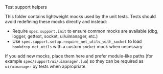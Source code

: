 Test support helpers

This folder contains lightweight mocks used by the unit tests. Tests should avoid redefining these mocks directly and instead:

- Require `spec.support.init` to ensure common mocks are available (dbg, logger, gettext, socket, ui/uimanager, etc.)
- Use `spec.support.setup.require_net_utils_with_socket` to load `bookdrop.net_utils` with a custom `socket` mock when necessary

If you add new mocks, place them here and prefer module-like paths (for example `spec/support/ui/uimanager.lua`) so they can be required as `ui/uimanager` by tests when appropriate.
